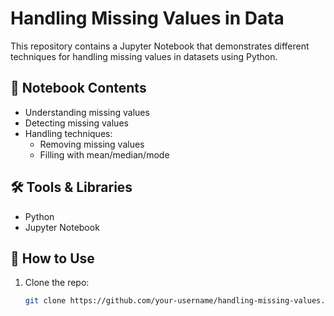 # Handling Missing Values in Data

This repository contains a Jupyter Notebook that demonstrates different techniques for handling missing values in datasets using Python.

## 📑 Notebook Contents
- Understanding missing values
- Detecting missing values
- Handling techniques:
  - Removing missing values
  - Filling with mean/median/mode

## 🛠️ Tools & Libraries
- Python
- Jupyter Notebook

## 🚀 How to Use
1. Clone the repo:
   ```bash
   git clone https://github.com/your-username/handling-missing-values.git
